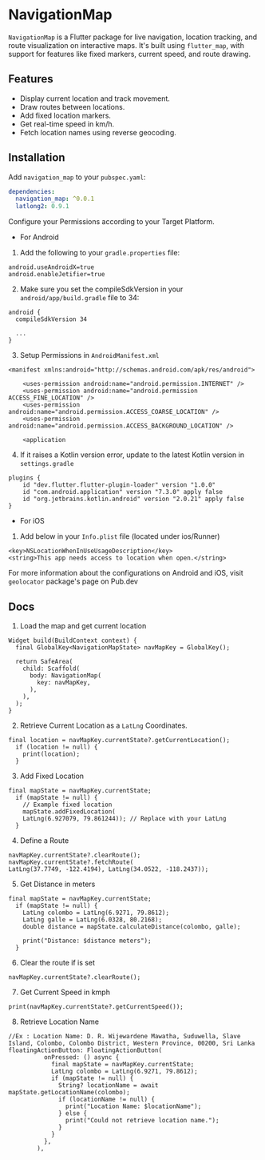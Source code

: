 # NavigationMap

`NavigationMap` is a Flutter package for live navigation, location tracking, and route visualization on interactive maps. It's built using `flutter_map`, with support for features like fixed markers, current speed, and route drawing.

## Features

- Display current location and track movement.
- Draw routes between locations.
- Add fixed location markers.
- Get real-time speed in km/h.
- Fetch location names using reverse geocoding.

## Installation

Add `navigation_map` to your `pubspec.yaml`:

```yaml
dependencies:
  navigation_map: ^0.0.1
  latlong2: 0.9.1
```
Configure your Permissions according to your Target Platform.

- For Android

1. Add the following to your `gradle.properties` file:

```
android.useAndroidX=true
android.enableJetifier=true
```

2. Make sure you set the compileSdkVersion in your `android/app/build.gradle` file to 34:

```
android {
  compileSdkVersion 34

  ...
}
```

3. Setup Permissions in `AndroidManifest.xml`

```
<manifest xmlns:android="http://schemas.android.com/apk/res/android">

    <uses-permission android:name="android.permission.INTERNET" />
    <uses-permission android:name="android.permission ACCESS_FINE_LOCATION" />
    <uses-permission android:name="android.permission.ACCESS_COARSE_LOCATION" />    
    <uses-permission android:name="android.permission.ACCESS_BACKGROUND_LOCATION" />

    <application
```

4. If it raises a Kotlin version error, update to the latest Kotlin version in `settings.gradle`

```
plugins {
    id "dev.flutter.flutter-plugin-loader" version "1.0.0"
    id "com.android.application" version "7.3.0" apply false
    id "org.jetbrains.kotlin.android" version "2.0.21" apply false
}
```

- For iOS

1. Add below in your `Info.plist` file (located under ios/Runner) 

```
<key>NSLocationWhenInUseUsageDescription</key>
<string>This app needs access to location when open.</string>
```

For more information about the configurations on Android and iOS, visit `geolocator` package's page on Pub.dev

## Docs

1. Load the map and get current location

```
Widget build(BuildContext context) {
  final GlobalKey<NavigationMapState> navMapKey = GlobalKey();

  return SafeArea(
    child: Scaffold(
      body: NavigationMap(
        key: navMapKey,
      ),
    ),
  );
}
```

2. Retrieve Current Location as a `LatLng` Coordinates.

```
final location = navMapKey.currentState?.getCurrentLocation();
  if (location != null) {
    print(location);
  }
```
3. Add Fixed Location

```
final mapState = navMapKey.currentState;
  if (mapState != null) {
    // Example fixed location
    mapState.addFixedLocation(
    LatLng(6.927079, 79.861244)); // Replace with your LatLng
  }
```

4. Define a Route

```
navMapKey.currentState?.clearRoute(); 
navMapKey.currentState?.fetchRoute(
LatLng(37.7749, -122.4194), LatLng(34.0522, -118.2437));
```

5. Get Distance in meters
```
final mapState = navMapKey.currentState;
  if (mapState != null) {
    LatLng colombo = LatLng(6.9271, 79.8612);
    LatLng galle = LatLng(6.0328, 80.2168);
    double distance = mapState.calculateDistance(colombo, galle);

    print("Distance: $distance meters");
  }
```
6. Clear the route if is set

```
navMapKey.currentState?.clearRoute(); 
```

7. Get Current Speed in kmph
```
print(navMapKey.currentState?.getCurrentSpeed());
```

8. Retrieve Location Name

```
//Ex : Location Name: D. R. Wijewardene Mawatha, Suduwella, Slave Island, Colombo, Colombo District, Western Province, 00200, Sri Lanka
floatingActionButton: FloatingActionButton(
          onPressed: () async {
            final mapState = navMapKey.currentState;
            LatLng colombo = LatLng(6.9271, 79.8612);
            if (mapState != null) {
              String? locationName = await mapState.getLocationName(colombo);
              if (locationName != null) {
                print("Location Name: $locationName");
              } else {
                print("Could not retrieve location name.");
              }
            }
          },
        ),
```